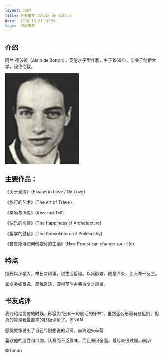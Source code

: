 ```yaml
---
layout: post
title: 作者推荐：Alain de Botton
date:  2016-10-21 11:39
tags:  资源推荐
---
```


##  介绍

  阿兰·德波顿（Alain de Botton），英伦才子型作家，生于1969年，毕业于剑桥大学，现住伦敦。


<p><img src="/images/al.jpg"                                    small="0" /><br /></p>

## 主要作品：  ##
《关于爱情》（Essays in Love / On Love）

《旅行的艺术》(The Art of Travel) 

《亲吻与诉说》(Kiss and Tell) 

《快乐的构建》(The Happiness of Archetecture) 

《哲学的慰藉》(The Consolations of Philosophy) 

《普鲁斯特如何改变你的生活》(How Proust can change your life) 

##  特点

擅长以小喻大，举日常琐事，说生活哲理。以简御繁，随意点染，引人举一反三。

其文委婉飘逸，简练雅洁，深得英伦古典散文之趣旨。


##  书友点评
我介绍给朋友的时候，形容为“没有一句废话的好书”，虽然这么形容有些粗俗，但真的算是我最直率的终极评价了。@NAN

感觉就像说出了自己特别想说的话啊。@海边矢车菊 

喜欢他的理性和口吻。认真而不乏趣味，而且知识全面，看起来很过瘾。@jyl


©Timon